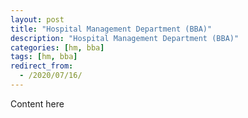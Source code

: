 ```yaml
---
layout: post
title: "Hospital Management Department (BBA)"
description: "Hospital Management Department (BBA)"
categories: [hm, bba]
tags: [hm, bba]
redirect_from:
  - /2020/07/16/
---
```

Content here
